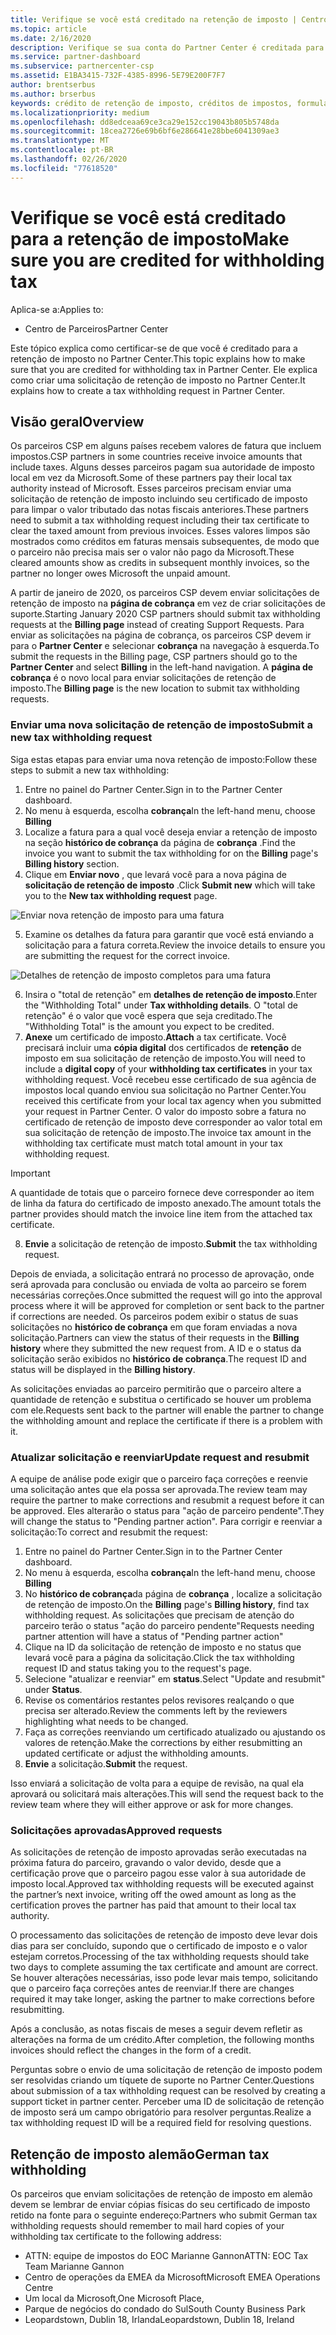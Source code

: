 ```yaml
---
title: Verifique se você está creditado na retenção de imposto | Centro de parceiros
ms.topic: article
ms.date: 2/16/2020
description: Verifique se sua conta do Partner Center é creditada para a retenção de imposto criando uma solicitação de retenção de imposto no Partner Center.
ms.service: partner-dashboard
ms.subservice: partnercenter-csp
ms.assetid: E1BA3415-732F-4385-8996-5E79E200F7F7
author: brentserbus
ms.author: brserbus
keywords: crédito de retenção de imposto, créditos de impostos, formulário de crédito de imposto alemão, certificados de imposto
ms.localizationpriority: medium
ms.openlocfilehash: dd8edceaa69ce3ca29e152cc19043b805b5748da
ms.sourcegitcommit: 18cea2726e69b6bf6e286641e28bbe6041309ae3
ms.translationtype: MT
ms.contentlocale: pt-BR
ms.lasthandoff: 02/26/2020
ms.locfileid: "77618520"
---
```

# <a name="make-sure-you-are-credited-for-withholding-tax"></a><span data-ttu-id="22f02-104">Verifique se você está creditado para a retenção de imposto</span><span class="sxs-lookup"><span data-stu-id="22f02-104">Make sure you are credited for withholding tax</span></span>

<span data-ttu-id="22f02-105">Aplica-se a:</span><span class="sxs-lookup"><span data-stu-id="22f02-105">Applies to:</span></span>

- <span data-ttu-id="22f02-106">Centro de Parceiros</span><span class="sxs-lookup"><span data-stu-id="22f02-106">Partner Center</span></span>

<span data-ttu-id="22f02-107">Este tópico explica como certificar-se de que você é creditado para a retenção de imposto no Partner Center.</span><span class="sxs-lookup"><span data-stu-id="22f02-107">This topic explains how to make sure that you are credited for withholding tax in Partner Center.</span></span> <span data-ttu-id="22f02-108">Ele explica como criar uma solicitação de retenção de imposto no Partner Center.</span><span class="sxs-lookup"><span data-stu-id="22f02-108">It explains how to create a tax withholding request in Partner Center.</span></span>

## <a name="overview"></a><span data-ttu-id="22f02-109">Visão geral</span><span class="sxs-lookup"><span data-stu-id="22f02-109">Overview</span></span>

<span data-ttu-id="22f02-110">Os parceiros CSP em alguns países recebem valores de fatura que incluem impostos.</span><span class="sxs-lookup"><span data-stu-id="22f02-110">CSP partners in some countries receive invoice amounts that include taxes.</span></span> <span data-ttu-id="22f02-111">Alguns desses parceiros pagam sua autoridade de imposto local em vez da Microsoft.</span><span class="sxs-lookup"><span data-stu-id="22f02-111">Some of these partners pay their local tax authority instead of Microsoft.</span></span> <span data-ttu-id="22f02-112">Esses parceiros precisam enviar uma solicitação de retenção de imposto incluindo seu certificado de imposto para limpar o valor tributado das notas fiscais anteriores.</span><span class="sxs-lookup"><span data-stu-id="22f02-112">These partners need to submit a tax withholding request including their tax certificate to clear the taxed amount from previous invoices.</span></span> <span data-ttu-id="22f02-113">Esses valores limpos são mostrados como créditos em faturas mensais subsequentes, de modo que o parceiro não precisa mais ser o valor não pago da Microsoft.</span><span class="sxs-lookup"><span data-stu-id="22f02-113">These cleared amounts show as credits in subsequent monthly invoices, so the partner no longer owes Microsoft the unpaid amount.</span></span>

<span data-ttu-id="22f02-114">A partir de janeiro de 2020, os parceiros CSP devem enviar solicitações de retenção de imposto na **página de cobrança** em vez de criar solicitações de suporte.</span><span class="sxs-lookup"><span data-stu-id="22f02-114">Starting January 2020 CSP partners should submit tax withholding requests at the **Billing page** instead of creating Support Requests.</span></span> <span data-ttu-id="22f02-115">Para enviar as solicitações na página de cobrança, os parceiros CSP devem ir para o **Partner Center** e selecionar **cobrança** na navegação à esquerda.</span><span class="sxs-lookup"><span data-stu-id="22f02-115">To submit the requests in the Billing page, CSP partners should go to the **Partner Center** and select **Billing** in the left-hand navigation.</span></span> <span data-ttu-id="22f02-116">A **página de cobrança** é o novo local para enviar solicitações de retenção de imposto.</span><span class="sxs-lookup"><span data-stu-id="22f02-116">The **Billing page** is the new location to submit tax withholding requests.</span></span> 

### <a name="submit-a-new-tax-withholding-request"></a><span data-ttu-id="22f02-117">Enviar uma nova solicitação de retenção de imposto</span><span class="sxs-lookup"><span data-stu-id="22f02-117">Submit a new tax withholding request</span></span>

<span data-ttu-id="22f02-118">Siga estas etapas para enviar uma nova retenção de imposto:</span><span class="sxs-lookup"><span data-stu-id="22f02-118">Follow these steps to submit a new tax withholding:</span></span>

1. <span data-ttu-id="22f02-119">Entre no painel do Partner Center.</span><span class="sxs-lookup"><span data-stu-id="22f02-119">Sign in to the Partner Center dashboard.</span></span>
2. <span data-ttu-id="22f02-120">No menu à esquerda, escolha **cobrança**</span><span class="sxs-lookup"><span data-stu-id="22f02-120">In the left-hand menu, choose **Billing**</span></span>
3. <span data-ttu-id="22f02-121">Localize a fatura para a qual você deseja enviar a retenção de imposto na seção **histórico de cobrança** da página de **cobrança** .</span><span class="sxs-lookup"><span data-stu-id="22f02-121">Find the invoice you want to submit the tax withholding for on the **Billing** page's **Billing history** section.</span></span>
4. <span data-ttu-id="22f02-122">Clique em **Enviar novo** , que levará você para a nova página de **solicitação de retenção de imposto** .</span><span class="sxs-lookup"><span data-stu-id="22f02-122">Click **Submit new** which will take you to the **New tax withholding request** page.</span></span>

![Enviar nova retenção de imposto para uma fatura](images/wht1.png)

5. <span data-ttu-id="22f02-124">Examine os detalhes da fatura para garantir que você está enviando a solicitação para a fatura correta.</span><span class="sxs-lookup"><span data-stu-id="22f02-124">Review the invoice details to ensure you are submitting the request for the correct invoice.</span></span>

![Detalhes de retenção de imposto completos para uma fatura](images/wht2.png)

6. <span data-ttu-id="22f02-126">Insira o "total de retenção" em **detalhes de retenção de imposto**.</span><span class="sxs-lookup"><span data-stu-id="22f02-126">Enter the "Withholding Total" under **Tax withholding details**.</span></span> <span data-ttu-id="22f02-127">O "total de retenção" é o valor que você espera que seja creditado.</span><span class="sxs-lookup"><span data-stu-id="22f02-127">The "Withholding Total" is the amount you expect to be credited.</span></span>
7. <span data-ttu-id="22f02-128">**Anexe** um certificado de imposto.</span><span class="sxs-lookup"><span data-stu-id="22f02-128">**Attach** a tax certificate.</span></span> <span data-ttu-id="22f02-129">Você precisará incluir uma **cópia digital** dos certificados de **retenção** de imposto em sua solicitação de retenção de imposto.</span><span class="sxs-lookup"><span data-stu-id="22f02-129">You will need to include a **digital copy** of your **withholding tax certificates** in your tax withholding request.</span></span> <span data-ttu-id="22f02-130">Você recebeu esse certificado de sua agência de impostos local quando enviou sua solicitação no Partner Center.</span><span class="sxs-lookup"><span data-stu-id="22f02-130">You received this certificate from your local tax agency when you submitted your request in Partner Center.</span></span> <span data-ttu-id="22f02-131">O valor do imposto sobre a fatura no certificado de retenção de imposto deve corresponder ao valor total em sua solicitação de retenção de imposto.</span><span class="sxs-lookup"><span data-stu-id="22f02-131">The invoice tax amount in the withholding tax certificate must match total amount in your tax withholding request.</span></span> 

> [!IMPORTANT]
> <span data-ttu-id="22f02-132">A quantidade de totais que o parceiro fornece deve corresponder ao item de linha da fatura do certificado de imposto anexado.</span><span class="sxs-lookup"><span data-stu-id="22f02-132">The amount totals the partner provides should match the invoice line item from the attached tax certificate.</span></span>

8. <span data-ttu-id="22f02-133">**Envie** a solicitação de retenção de imposto.</span><span class="sxs-lookup"><span data-stu-id="22f02-133">**Submit** the tax withholding request.</span></span>

<span data-ttu-id="22f02-134">Depois de enviada, a solicitação entrará no processo de aprovação, onde será aprovada para conclusão ou enviada de volta ao parceiro se forem necessárias correções.</span><span class="sxs-lookup"><span data-stu-id="22f02-134">Once submitted the request will go into the approval process where it will be approved for completion or sent back to the partner if corrections are needed.</span></span> <span data-ttu-id="22f02-135">Os parceiros podem exibir o status de suas solicitações no **histórico de cobrança** em que foram enviadas a nova solicitação.</span><span class="sxs-lookup"><span data-stu-id="22f02-135">Partners can view the status of their requests in the **Billing history** where they submitted the new request from.</span></span> <span data-ttu-id="22f02-136">A ID e o status da solicitação serão exibidos no **histórico de cobrança**.</span><span class="sxs-lookup"><span data-stu-id="22f02-136">The request ID and status will be displayed in the **Billing history**.</span></span>

<span data-ttu-id="22f02-137">As solicitações enviadas ao parceiro permitirão que o parceiro altere a quantidade de retenção e substitua o certificado se houver um problema com ele.</span><span class="sxs-lookup"><span data-stu-id="22f02-137">Requests sent back to the partner will enable the partner to change the withholding amount and replace the certificate if there is a problem with it.</span></span> 

### <a name="update-request-and-resubmit"></a><span data-ttu-id="22f02-138">Atualizar solicitação e reenviar</span><span class="sxs-lookup"><span data-stu-id="22f02-138">Update request and resubmit</span></span>

<span data-ttu-id="22f02-139">A equipe de análise pode exigir que o parceiro faça correções e reenvie uma solicitação antes que ela possa ser aprovada.</span><span class="sxs-lookup"><span data-stu-id="22f02-139">The review team may require the partner to make corrections and resubmit a request before it can be approved.</span></span> <span data-ttu-id="22f02-140">Eles alterarão o status para "ação de parceiro pendente".</span><span class="sxs-lookup"><span data-stu-id="22f02-140">They will change the status to "Pending partner action".</span></span> <span data-ttu-id="22f02-141">Para corrigir e reenviar a solicitação:</span><span class="sxs-lookup"><span data-stu-id="22f02-141">To correct and resubmit the request:</span></span>
 
1. <span data-ttu-id="22f02-142">Entre no painel do Partner Center.</span><span class="sxs-lookup"><span data-stu-id="22f02-142">Sign in to the Partner Center dashboard.</span></span>
2. <span data-ttu-id="22f02-143">No menu à esquerda, escolha **cobrança**</span><span class="sxs-lookup"><span data-stu-id="22f02-143">In the left-hand menu, choose **Billing**</span></span>
3. <span data-ttu-id="22f02-144">No **histórico de cobrança**da página de **cobrança** , localize a solicitação de retenção de imposto.</span><span class="sxs-lookup"><span data-stu-id="22f02-144">On the **Billing** page's **Billing history**, find tax withholding request.</span></span> <span data-ttu-id="22f02-145">As solicitações que precisam de atenção do parceiro terão o status "ação do parceiro pendente"</span><span class="sxs-lookup"><span data-stu-id="22f02-145">Requests needing partner attention will have a status of "Pending partner action"</span></span>
4. <span data-ttu-id="22f02-146">Clique na ID da solicitação de retenção de imposto e no status que levará você para a página da solicitação.</span><span class="sxs-lookup"><span data-stu-id="22f02-146">Click the tax withholding request ID and status taking you to the request's page.</span></span>
5. <span data-ttu-id="22f02-147">Selecione "atualizar e reenviar" em **status**.</span><span class="sxs-lookup"><span data-stu-id="22f02-147">Select "Update and resubmit" under **Status**.</span></span>
6. <span data-ttu-id="22f02-148">Revise os comentários restantes pelos revisores realçando o que precisa ser alterado.</span><span class="sxs-lookup"><span data-stu-id="22f02-148">Review the comments left by the reviewers highlighting what needs to be changed.</span></span>
7. <span data-ttu-id="22f02-149">Faça as correções reenviando um certificado atualizado ou ajustando os valores de retenção.</span><span class="sxs-lookup"><span data-stu-id="22f02-149">Make the corrections by either resubmitting an updated certificate or adjust the withholding amounts.</span></span>
8. <span data-ttu-id="22f02-150">**Envie** a solicitação.</span><span class="sxs-lookup"><span data-stu-id="22f02-150">**Submit** the request.</span></span> 

<span data-ttu-id="22f02-151">Isso enviará a solicitação de volta para a equipe de revisão, na qual ela aprovará ou solicitará mais alterações.</span><span class="sxs-lookup"><span data-stu-id="22f02-151">This will send the request back to the review team where they will either approve or ask for more changes.</span></span>
 
### <a name="approved-requests"></a><span data-ttu-id="22f02-152">Solicitações aprovadas</span><span class="sxs-lookup"><span data-stu-id="22f02-152">Approved requests</span></span>

<span data-ttu-id="22f02-153">As solicitações de retenção de imposto aprovadas serão executadas na próxima fatura do parceiro, gravando o valor devido, desde que a certificação prove que o parceiro pagou esse valor à sua autoridade de imposto local.</span><span class="sxs-lookup"><span data-stu-id="22f02-153">Approved tax withholding requests will be executed against the partner’s next invoice, writing off the owed amount as long as the certification proves the partner has paid that amount to their local tax authority.</span></span>

<span data-ttu-id="22f02-154">O processamento das solicitações de retenção de imposto deve levar dois dias para ser concluído, supondo que o certificado de imposto e o valor estejam corretos.</span><span class="sxs-lookup"><span data-stu-id="22f02-154">Processing of the tax withholding requests should take two days to complete assuming the tax certificate and amount are correct.</span></span> <span data-ttu-id="22f02-155">Se houver alterações necessárias, isso pode levar mais tempo, solicitando que o parceiro faça correções antes de reenviar.</span><span class="sxs-lookup"><span data-stu-id="22f02-155">If there are changes required it may take longer, asking the partner to make corrections before resubmitting.</span></span>

<span data-ttu-id="22f02-156">Após a conclusão, as notas fiscais de meses a seguir devem refletir as alterações na forma de um crédito.</span><span class="sxs-lookup"><span data-stu-id="22f02-156">After completion, the following months invoices should reflect the changes in the form of a credit.</span></span>
 
<span data-ttu-id="22f02-157">Perguntas sobre o envio de uma solicitação de retenção de imposto podem ser resolvidas criando um tíquete de suporte no Partner Center.</span><span class="sxs-lookup"><span data-stu-id="22f02-157">Questions about submission of a tax withholding request can be resolved by creating a support ticket in partner center.</span></span> <span data-ttu-id="22f02-158">Perceber uma ID de solicitação de retenção de imposto será um campo obrigatório para resolver perguntas.</span><span class="sxs-lookup"><span data-stu-id="22f02-158">Realize a tax withholding request ID will be a required field for resolving questions.</span></span>

## <a name="german-tax-withholding"></a><span data-ttu-id="22f02-159">Retenção de imposto alemão</span><span class="sxs-lookup"><span data-stu-id="22f02-159">German tax withholding</span></span>

<span data-ttu-id="22f02-160">Os parceiros que enviam solicitações de retenção de imposto em alemão devem se lembrar de enviar cópias físicas do seu certificado de imposto retido na fonte para o seguinte endereço:</span><span class="sxs-lookup"><span data-stu-id="22f02-160">Partners who submit German tax withholding requests should remember to mail hard copies of your withholding tax certificate to the following address:</span></span> 

- <span data-ttu-id="22f02-161">ATTN: equipe de impostos do EOC Marianne Gannon</span><span class="sxs-lookup"><span data-stu-id="22f02-161">ATTN: EOC Tax Team Marianne Gannon</span></span>
- <span data-ttu-id="22f02-162">Centro de operações da EMEA da Microsoft</span><span class="sxs-lookup"><span data-stu-id="22f02-162">Microsoft EMEA Operations Centre</span></span>
- <span data-ttu-id="22f02-163">Um local da Microsoft,</span><span class="sxs-lookup"><span data-stu-id="22f02-163">One Microsoft Place,</span></span>
- <span data-ttu-id="22f02-164">Parque de negócios do condado do Sul</span><span class="sxs-lookup"><span data-stu-id="22f02-164">South County Business Park</span></span>
- <span data-ttu-id="22f02-165">Leopardstown, Dublin 18, Irlanda</span><span class="sxs-lookup"><span data-stu-id="22f02-165">Leopardstown, Dublin 18, Ireland</span></span>

